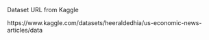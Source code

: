 <p>Dataset URL from Kaggle</p> 
<p>https://www.kaggle.com/datasets/heeraldedhia/us-economic-news-articles/data</p>

